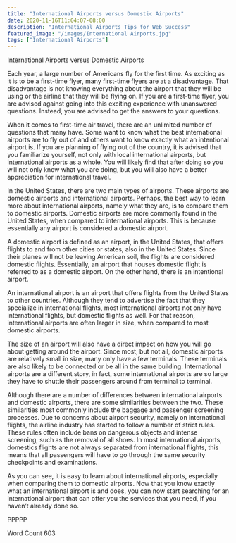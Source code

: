 ```yaml
---
title: "International Airports versus Domestic Airports"
date: 2020-11-16T11:04:07-08:00
description: "International Airports Tips for Web Success"
featured_image: "/images/International Airports.jpg"
tags: ["International Airports"]
---
```


International Airports versus Domestic Airports

Each year, a large number of Americans fly for the first time. As exciting as it is to be a first-time flyer, many first-time flyers are at a disadvantage. That disadvantage is not knowing everything about the airport that they will be using or the airline that they will be flying on. If you are a first-time flyer, you are advised against going into this exciting experience with unanswered questions.  Instead, you are advised to get the answers to your questions.

When it comes to first-time air travel, there are an unlimited number of questions that many have. Some want to know what the best international airports are to fly out of and others want to know exactly what an intentional airport is.  If you are planning of flying out of the country, it is advised that you familiarize yourself, not only with local international airports, but international airports as a whole. You will likely find that after doing so you will not only know what you are doing, but you will also have a better appreciation for international travel.

In the United States, there are two main types of airports. These airports are domestic airports and international airports.  Perhaps, the best way to learn more about international airports, namely what they are, is to compare them to domestic airports. Domestic airports are more commonly found in the United States, when compared to international airports.  This is because essentially any airport is considered a domestic airport.  

A domestic airport is defined as an airport, in the United States, that offers flights to and from other cities or states, also in the United States. Since their planes will not be leaving American soil, the flights are considered domestic flights.  Essentially, an airport that houses domestic flight is referred to as a domestic airport. On the other hand, there is an intentional airport.  

An international airport is an airport that offers flights from the United States to other countries.  Although they tend to advertise the fact that they specialize in international flights, most international airports not only have international flights, but domestic flights as well. For that reason, international airports are often larger in size, when compared to most domestic airports.  

The size of an airport will also have a direct impact on how you will go about getting around the airport.  Since most, but not all, domestic airports are relatively small in size, many only have a few terminals. These terminals are also likely to be connected or be all in the same building.  International airports are a different story, in fact, some international airports are so large they have to shuttle their passengers around from terminal to terminal. 

Although there are a number of differences between international airports and domestic airports, there are some similarities between the two. These similarities most commonly include the baggage and passenger screening processes.  Due to concerns about airport security, namely on international flights, the airline industry has started to follow a number of strict rules. These rules often include bans on dangerous objects and intense screening, such as the removal of all shoes.  In most international airports, domestics flights are not always separated from international flights, this means that all passengers will have to go through the same security checkpoints and examinations.  

As you can see, it is easy to learn about international airports, especially when comparing them to domestic airports.  Now that you know exactly what an international airport is and does, you can now start searching for an international airport that can offer you the services that you need, if you haven’t already done so.  

PPPPP

Word Count 603

